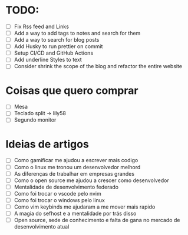 # TODO:

- [ ] Fix Rss feed and Links
- [ ] Add a way to add tags to notes and search for them
- [ ] Add a way to search for blog posts
- [ ] Add Husky to run prettier on commit
- [ ] Setup CI/CD and GitHub Actions
- [ ] Add underline Styles to text
- [ ] Consider shrink the scope of the blog and refactor the entire website

# Coisas que quero comprar

- [ ] Mesa
- [ ] Teclado split -> lily58
- [ ] Segundo monitor 

# Ideias de artigos

- [ ] Como gamificar me ajudou a escrever mais codigo
- [ ] Como o linux me tronou um desenvolvedor melhord
- [ ] As diferenças de trabalhar em empresas grandes
- [ ] Como o open source me ajudou a crescer como desenvolvedor
- [ ] Mentalidade de desenvolvimento federado
- [ ] Como foi trocar o vscode pelo nvim 
- [ ] Como foi trocar o windows pelo linux
- [ ] Como vim keybinds me ajudaram a me mover mais rapido 
- [ ] A magia do sefhost e a mentalidade por trás disso 
- [ ] Open source, sede de conhecimento e falta de gana no mercado de desenvolvimento atual
